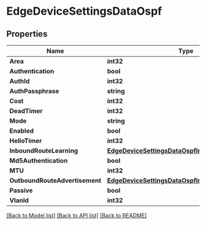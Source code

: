 # EdgeDeviceSettingsDataOspf

## Properties

Name | Type | Description | Notes
------------ | ------------- | ------------- | -------------
**Area** | **int32** |  | [optional] 
**Authentication** | **bool** |  | [optional] 
**AuthId** | **int32** |  | [optional] 
**AuthPassphrase** | **string** |  | [optional] 
**Cost** | **int32** |  | [optional] 
**DeadTimer** | **int32** |  | [optional] 
**Mode** | **string** |  | [optional] 
**Enabled** | **bool** |  | [optional] 
**HelloTimer** | **int32** |  | [optional] 
**InboundRouteLearning** | [**EdgeDeviceSettingsDataOspfInboundRouteLearning**](edgeDeviceSettingsData_ospf_inboundRouteLearning.md) |  | [optional] 
**Md5Authentication** | **bool** |  | [optional] 
**MTU** | **int32** |  | [optional] 
**OutboundRouteAdvertisement** | [**EdgeDeviceSettingsDataOspfInboundRouteLearning**](edgeDeviceSettingsData_ospf_inboundRouteLearning.md) |  | [optional] 
**Passive** | **bool** |  | [optional] 
**VlanId** | **int32** |  | [optional] 

[[Back to Model list]](../README.md#documentation-for-models) [[Back to API list]](../README.md#documentation-for-api-endpoints) [[Back to README]](../README.md)


